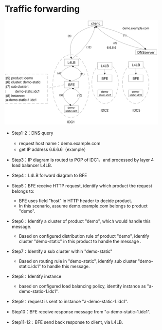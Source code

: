 # Traffic forwarding

![Traffic Forwarding](../../images/traffic-forward.svg)

- Step1-2：DNS query
    - request host name：demo.example.com
    - get IP address 6.6.6.6（example）

- Step3：IP diagram is routed to POP of IDC1，and processed by layer 4 load balancer L4LB.

- Step4：L4LB forward diagram to BFE

- Step5：BFE receive HTTP request, identify which product the request belongs to:
    - BFE uses field "host" in HTTP header to decide product.
    - In this scenario, assume demo.example.com belongs to product "demo".

- Step6：Identify a cluster of product "demo", which would handle this message.
    - Based on configured distribution rule of product "demo", identify cluster "demo-static" in this product to handle the message .

- Step7：Identify a sub cluster within "demo-static"
    - Based on routing rule in "demo-static", identify sub cluster "demo-static.idc1" to handle this message.

- Step8：Identify instance
    - based on configured load balancing policy, identify instance as "a-demo-static-1.idc1".

- Step9：request is sent to instance "a-demo-static-1.idc1".

- Step10：BFE receive response message from "a-demo-static-1.idc1".

- Step11-12：BFE send back response to client, via L4LB.
